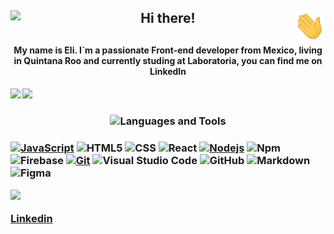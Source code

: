 <h2 align="center"> <img align="left" src="https://media0.giphy.com/media/1ynCEtlgMPAeNAqdnu/giphy.gif?cid=6c09b952sqvvi1ke0z7dnlwl0ktguqh50lticbw63dqexzc4&rid=giphy.gif&ct=s"  width="50px"/>
 Hi there! <img img align="right" src="https://github.com/ABSphreak/ABSphreak/blob/master/gifs/Hi.gif" width="50px"><h2/>
 
<h4 align="center"> My name is Eli. I`m a passionate Front-end developer from Mexico, living in Quintana Roo
  and currently studing at Laboratoria, you can find me on LinkedIn<h4/> 

<h4 align="left"><img src="https://i.pinimg.com/originals/3c/d4/43/3cd443de4374631069c6596c8f625454.gif" width="300px" /> <img src="https://github.com/anathayna/anathayna/blob/master/assets/pusheencode.gif" width="200px"/><h4/>

<h3 align="center"><img src="https://github.com/anathayna/anathayna/blob/master/assets/bmo.gif?raw=1" width="50vw"/>Languages and Tools <h3/>


[![JavaScript](https://img.shields.io/badge/-JavaScript-black?style=flat&logo=javascript&link=https://github.com/BRdhanani)](https://github.com/BRdhanani)
![HTML5](https://img.shields.io/badge/-HTML5-333333?style=flat&logo=HTML5)
![CSS](https://img.shields.io/badge/-CSS-333333?style=flat&logo=CSS3&logoColor=1572B6)
![React](https://img.shields.io/badge/-React-333333?style=flat&logo=react)
[![Nodejs](https://img.shields.io/badge/-Nodejs-green?style=flat&logo=Node.js&link=https://github.com/BRdhanani)](https://github.com/BRdhanani)
![Npm](https://img.shields.io/badge/-npm-CB3837?style=flat-square&logo=npm)
![Firebase](https://img.shields.io/badge/-Firebase-FFCA28?style=flat-square&logo=firebase&logoColor=ffffff)
[![Git](https://img.shields.io/badge/-Git-black?style=flat&logo=git&link=https://github.com/BRdhanani)](https://github.com/BRdhanani)
![Visual Studio Code](https://img.shields.io/badge/-Visual%20Studio%20Code-333333?style=flat&logo=visual-studio-code&logoColor=007ACC)
![GitHub](https://img.shields.io/badge/-GitHub-181717?style=flat-square&logo=github)
![Markdown](https://img.shields.io/badge/-Markdown-000000?style=flat-square&logo=markdown)
![Figma](http://img.shields.io/badge/-Figma-30333c?style=flat-square&logo=figma&logoColor=ffffff)


<img src="https://scontent.fmid5-1.fna.fbcdn.net/v/t1.6435-9/182786541_1652041965183265_3308359802036143356_n.jpg?_nc_cat=111&ccb=1-3&_nc_sid=730e14&_nc_eui2=AeEvkzf93A1GnXH-HSBqnlDDJ1Tz2gIDIsYnVPPaAgMixuv22-bWxmeN9K3yvcTvGXsLCSwKSxgepCaHODo6QGgT&_nc_ohc=0egzfnRg1uYAX-VI9xB&_nc_ht=scontent.fmid5-1.fna&oh=b7fb9e8619a2a1ec8bd48d41afd29718&oe=60B951E7"/>


 [Linkedin](https://www.linkedin.com/in/antoneli-g-hdz/)	
